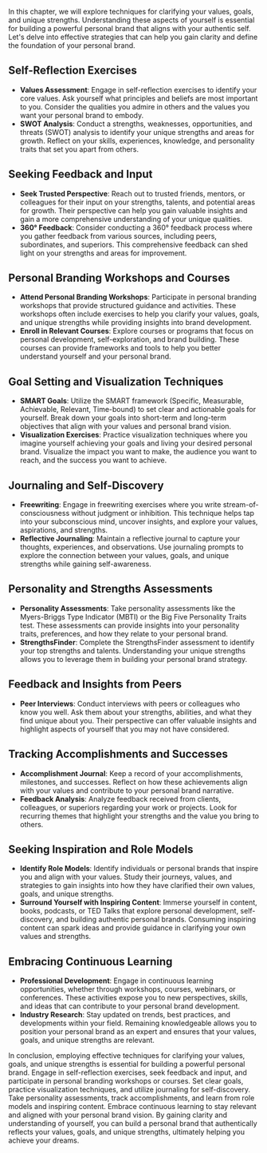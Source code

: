 
In this chapter, we will explore techniques for clarifying your values, goals, and unique strengths. Understanding these aspects of yourself is essential for building a powerful personal brand that aligns with your authentic self. Let's delve into effective strategies that can help you gain clarity and define the foundation of your personal brand.

Self-Reflection Exercises
-------------------------

* **Values Assessment**: Engage in self-reflection exercises to identify your core values. Ask yourself what principles and beliefs are most important to you. Consider the qualities you admire in others and the values you want your personal brand to embody.
* **SWOT Analysis**: Conduct a strengths, weaknesses, opportunities, and threats (SWOT) analysis to identify your unique strengths and areas for growth. Reflect on your skills, experiences, knowledge, and personality traits that set you apart from others.

Seeking Feedback and Input
--------------------------

* **Seek Trusted Perspective**: Reach out to trusted friends, mentors, or colleagues for their input on your strengths, talents, and potential areas for growth. Their perspective can help you gain valuable insights and gain a more comprehensive understanding of your unique qualities.
* **360° Feedback**: Consider conducting a 360° feedback process where you gather feedback from various sources, including peers, subordinates, and superiors. This comprehensive feedback can shed light on your strengths and areas for improvement.

Personal Branding Workshops and Courses
---------------------------------------

* **Attend Personal Branding Workshops**: Participate in personal branding workshops that provide structured guidance and activities. These workshops often include exercises to help you clarify your values, goals, and unique strengths while providing insights into brand development.
* **Enroll in Relevant Courses**: Explore courses or programs that focus on personal development, self-exploration, and brand building. These courses can provide frameworks and tools to help you better understand yourself and your personal brand.

Goal Setting and Visualization Techniques
-----------------------------------------

* **SMART Goals**: Utilize the SMART framework (Specific, Measurable, Achievable, Relevant, Time-bound) to set clear and actionable goals for yourself. Break down your goals into short-term and long-term objectives that align with your values and personal brand vision.
* **Visualization Exercises**: Practice visualization techniques where you imagine yourself achieving your goals and living your desired personal brand. Visualize the impact you want to make, the audience you want to reach, and the success you want to achieve.

Journaling and Self-Discovery
-----------------------------

* **Freewriting**: Engage in freewriting exercises where you write stream-of-consciousness without judgment or inhibition. This technique helps tap into your subconscious mind, uncover insights, and explore your values, aspirations, and strengths.
* **Reflective Journaling**: Maintain a reflective journal to capture your thoughts, experiences, and observations. Use journaling prompts to explore the connection between your values, goals, and unique strengths while gaining self-awareness.

Personality and Strengths Assessments
-------------------------------------

* **Personality Assessments**: Take personality assessments like the Myers-Briggs Type Indicator (MBTI) or the Big Five Personality Traits test. These assessments can provide insights into your personality traits, preferences, and how they relate to your personal brand.
* **StrengthsFinder**: Complete the StrengthsFinder assessment to identify your top strengths and talents. Understanding your unique strengths allows you to leverage them in building your personal brand strategy.

Feedback and Insights from Peers
--------------------------------

* **Peer Interviews**: Conduct interviews with peers or colleagues who know you well. Ask them about your strengths, abilities, and what they find unique about you. Their perspective can offer valuable insights and highlight aspects of yourself that you may not have considered.

Tracking Accomplishments and Successes
--------------------------------------

* **Accomplishment Journal**: Keep a record of your accomplishments, milestones, and successes. Reflect on how these achievements align with your values and contribute to your personal brand narrative.
* **Feedback Analysis**: Analyze feedback received from clients, colleagues, or superiors regarding your work or projects. Look for recurring themes that highlight your strengths and the value you bring to others.

Seeking Inspiration and Role Models
-----------------------------------

* **Identify Role Models**: Identify individuals or personal brands that inspire you and align with your values. Study their journeys, values, and strategies to gain insights into how they have clarified their own values, goals, and unique strengths.
* **Surround Yourself with Inspiring Content**: Immerse yourself in content, books, podcasts, or TED Talks that explore personal development, self-discovery, and building authentic personal brands. Consuming inspiring content can spark ideas and provide guidance in clarifying your own values and strengths.

Embracing Continuous Learning
-----------------------------

* **Professional Development**: Engage in continuous learning opportunities, whether through workshops, courses, webinars, or conferences. These activities expose you to new perspectives, skills, and ideas that can contribute to your personal brand development.
* **Industry Research**: Stay updated on trends, best practices, and developments within your field. Remaining knowledgeable allows you to position your personal brand as an expert and ensures that your values, goals, and unique strengths are relevant.

In conclusion, employing effective techniques for clarifying your values, goals, and unique strengths is essential for building a powerful personal brand. Engage in self-reflection exercises, seek feedback and input, and participate in personal branding workshops or courses. Set clear goals, practice visualization techniques, and utilize journaling for self-discovery. Take personality assessments, track accomplishments, and learn from role models and inspiring content. Embrace continuous learning to stay relevant and aligned with your personal brand vision. By gaining clarity and understanding of yourself, you can build a personal brand that authentically reflects your values, goals, and unique strengths, ultimately helping you achieve your dreams.
